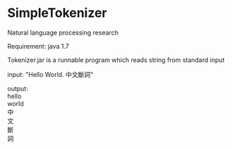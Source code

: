 SimpleTokenizer
======

Natural language processing research

Requirement: java 1.7

Tokenizer.jar is a runnable program which reads string from standard input

input: "Hello World. 中文斷詞"

output:  
hello  
world  
中  
文  
斷  
詞
